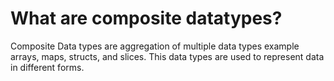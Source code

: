 # What are composite datatypes?

Composite Data types are aggregation of multiple data types example
arrays, maps, structs, and slices. This data types are used to represent
data in different forms.
